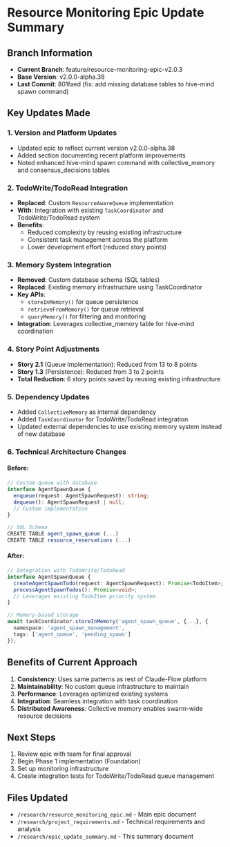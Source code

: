 # Resource Monitoring Epic Update Summary

## Branch Information
- **Current Branch**: feature/resource-monitoring-epic-v2.0.3
- **Base Version**: v2.0.0-alpha.38
- **Last Commit**: 801faed (fix: add missing database tables to hive-mind spawn command)

## Key Updates Made

### 1. Version and Platform Updates
- Updated epic to reflect current version v2.0.0-alpha.38
- Added section documenting recent platform improvements
- Noted enhanced hive-mind spawn command with collective_memory and consensus_decisions tables

### 2. TodoWrite/TodoRead Integration
- **Replaced**: Custom `ResourceAwareQueue` implementation
- **With**: Integration with existing `TaskCoordinator` and TodoWrite/TodoRead system
- **Benefits**: 
  - Reduced complexity by reusing existing infrastructure
  - Consistent task management across the platform
  - Lower development effort (reduced story points)

### 3. Memory System Integration
- **Removed**: Custom database schema (SQL tables)
- **Replaced**: Existing memory infrastructure using TaskCoordinator
- **Key APIs**:
  - `storeInMemory()` for queue persistence
  - `retrieveFromMemory()` for queue retrieval
  - `queryMemory()` for filtering and monitoring
- **Integration**: Leverages collective_memory table for hive-mind coordination

### 4. Story Point Adjustments
- **Story 2.1** (Queue Implementation): Reduced from 13 to 8 points
- **Story 1.3** (Persistence): Reduced from 3 to 2 points
- **Total Reduction**: 6 story points saved by reusing existing infrastructure

### 5. Dependency Updates
- Added `CollectiveMemory` as internal dependency
- Added `TaskCoordinator` for TodoWrite/TodoRead integration
- Updated external dependencies to use existing memory system instead of new database

### 6. Technical Architecture Changes

#### Before:
```typescript
// Custom queue with database
interface AgentSpawnQueue {
  enqueue(request: AgentSpawnRequest): string;
  dequeue(): AgentSpawnRequest | null;
  // Custom implementation
}

// SQL Schema
CREATE TABLE agent_spawn_queue (...)
CREATE TABLE resource_reservations (...)
```

#### After:
```typescript
// Integration with TodoWrite/TodoRead
interface AgentSpawnQueue {
  createAgentSpawnTodo(request: AgentSpawnRequest): Promise<TodoItem>;
  processAgentSpawnTodos(): Promise<void>;
  // Leverages existing TodoItem priority system
}

// Memory-based storage
await taskCoordinator.storeInMemory('agent_spawn_queue', {...}, {
  namespace: 'agent_spawn_management',
  tags: ['agent_queue', 'pending_spawn']
});
```

## Benefits of Current Approach

1. **Consistency**: Uses same patterns as rest of Claude-Flow platform
2. **Maintainability**: No custom queue infrastructure to maintain
3. **Performance**: Leverages optimized existing systems
4. **Integration**: Seamless integration with task coordination
5. **Distributed Awareness**: Collective memory enables swarm-wide resource decisions

## Next Steps

1. Review epic with team for final approval
2. Begin Phase 1 implementation (Foundation)
3. Set up monitoring infrastructure
4. Create integration tests for TodoWrite/TodoRead queue management

## Files Updated
- `/research/resource_monitoring_epic.md` - Main epic document
- `/research/project_requirements.md` - Technical requirements and analysis
- `/research/epic_update_summary.md` - This summary document